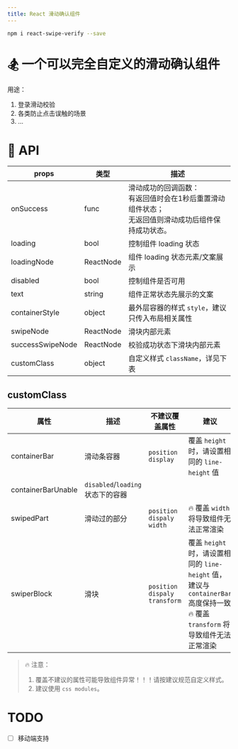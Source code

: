 ```yaml
---
title: React 滑动确认组件
---
```


```bash
npm i react-swipe-verify --save
```

# 🏂 一个可以完全自定义的滑动确认组件

用途：
1. 登录滑动校验
2. 各类防止点击误触的场景
3. ...

# 📖 API

| props | 类型 | 描述 |
| - | - | - |
| onSuccess | func | 滑动成功的回调函数：<br />有返回值时会在1秒后重置滑动组件状态；<br />无返回值则滑动成功后组件保持成功状态。 |
| loading | bool | 控制组件 loading 状态 |
| loadingNode | ReactNode | 组件 loading 状态元素/文案展示 |
| disabled | bool | 控制组件是否可用 |
| text | string | 组件正常状态先展示的文案 |
| containerStyle | object | 最外层容器的样式 `style`，建议只传入布局相关属性 |
| swipeNode | ReactNode | 滑块内部元素 |
| successSwipeNode | ReactNode | 校验成功状态下滑块内部元素 |
| customClass | object | 自定义样式 `className`，详见下表 |

## customClass

| 属性               | 描述                              | 不建议覆盖属性                   | 建议                                                         |
| ------------------ | --------------------------------- | -------------------------------- | ------------------------------------------------------------ |
| containerBar       | 滑动条容器                        | `position` `display`             | 覆盖 `height` 时，请设置相同的 `line-height` 值              |
| containerBarUnable | `disabled`/`loading` 状态下的容器 |                                  |                                                              |
| swipedPart         | 滑动过的部分                      | `position` `dispaly` `width`     | 🔥 覆盖 `width` 将导致组件无法正常渲染                        |
| swiperBlock        | 滑块                              | `position` `dispaly` `transform` | 覆盖 `height` 时，请设置相同的 `line-height` 值，建议与 `containerBar` 高度保持一致<br />🔥 覆盖 `transform` 将导致组件无法正常渲染 |

> 🔥 注意：
>
> 1. 覆盖不建议的属性可能导致组件异常！！！请按建议规范自定义样式。
> 2. 建议使用 `css modules`。

# TODO

- [ ] 移动端支持

